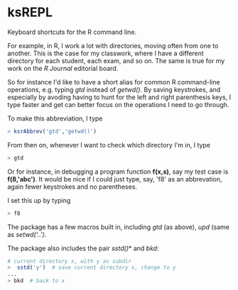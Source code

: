 # ksREPL
Keyboard shortcuts for the R command line.

For example, in R, I work a lot with directories, moving often from one
to another.  This is the case for my classwork, where I have a different
directory for each student, each exam, and so on.  The same is true for
my work on the *R Journal* editorial board.

So for instance I'd like to have a short alias for common R command-line
operations, e.g. typing *gtd* instead of *getwd()*.  By saving
keystrokes, and especially by avoding having to hunt for the left and
right parenthesis keys, I type faster and get can better focus on the
operations I need to go through.

To make this abbreviation, I type 

``` r
> ksrAbbrev('gtd','getwd()')
```

From then on, whenever I want to check which directory I'm in, I type

``` r
> gtd
```

Or for instance, in debugging a program function **f(x,s)**, say my test
case is **f(8,'abc')**.  It would be nice if I could just type, say,
'f8' as an abbrevation, again fewer keystrokes and no parentheses.

I set this up by typing

``` r
> f8
```

The package has a few macros built in, including *gtd* (as above), *upd*
(same as *setwd('..')*. 

The package also includes the pair *sstd()** and *bkd*:

``` r
# current directory x, with y as subdir
>  sstd('y')  # save current directory x, change to y
...  
> bkd  # back to x
```
